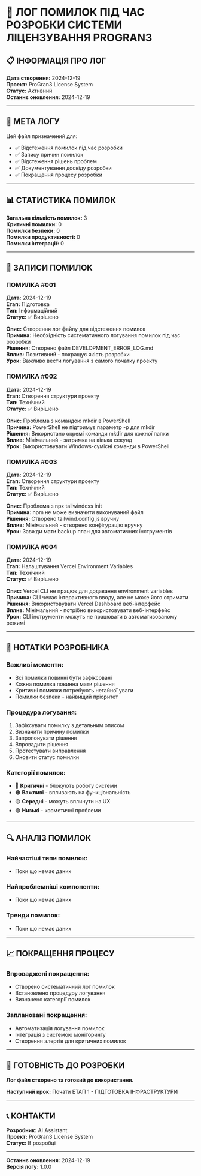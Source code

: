 # 🐛 **ЛОГ ПОМИЛОК ПІД ЧАС РОЗРОБКИ СИСТЕМИ ЛІЦЕНЗУВАННЯ PROGRAN3**

## 📋 **ІНФОРМАЦІЯ ПРО ЛОГ**

**Дата створення:** 2024-12-19  
**Проект:** ProGran3 License System  
**Статус:** Активний  
**Останнє оновлення:** 2024-12-19

---

## 🎯 **МЕТА ЛОГУ**

Цей файл призначений для:
- ✅ Відстеження помилок під час розробки
- ✅ Запису причин помилок
- ✅ Відстеження рішень проблем
- ✅ Документування досвіду розробки
- ✅ Покращення процесу розробки

---

## 📊 **СТАТИСТИКА ПОМИЛОК**

**Загальна кількість помилок:** 3  
**Критичні помилки:** 0  
**Помилки безпеки:** 0  
**Помилки продуктивності:** 0  
**Помилки інтеграції:** 0  

---

## 🐛 **ЗАПИСИ ПОМИЛОК**

### **ПОМИЛКА #001**
**Дата:** 2024-12-19  
**Етап:** Підготовка  
**Тип:** Інформаційний  
**Статус:** ✅ Вирішено  

**Опис:** Створення лог файлу для відстеження помилок  
**Причина:** Необхідність систематичного логування помилок під час розробки  
**Рішення:** Створено файл DEVELOPMENT_ERROR_LOG.md  
**Вплив:** Позитивний - покращує якість розробки  
**Урок:** Важливо вести логування з самого початку проекту  

### **ПОМИЛКА #002**
**Дата:** 2024-12-19  
**Етап:** Створення структури проекту  
**Тип:** Технічний  
**Статус:** ✅ Вирішено  

**Опис:** Проблема з командою mkdir в PowerShell  
**Причина:** PowerShell не підтримує параметр -p для mkdir  
**Рішення:** Використано окремі команди mkdir для кожної папки  
**Вплив:** Мінімальний - затримка на кілька секунд  
**Урок:** Використовувати Windows-сумісні команди в PowerShell  

### **ПОМИЛКА #003**
**Дата:** 2024-12-19  
**Етап:** Створення структури проекту  
**Тип:** Технічний  
**Статус:** ✅ Вирішено  

**Опис:** Проблема з npx tailwindcss init  
**Причина:** npm не може визначити виконуваний файл  
**Рішення:** Створено tailwind.config.js вручну  
**Вплив:** Мінімальний - створено конфігурацію вручну  
**Урок:** Завжди мати backup план для автоматичних інструментів

### **ПОМИЛКА #004**
**Дата:** 2024-12-19  
**Етап:** Налаштування Vercel Environment Variables  
**Тип:** Технічний  
**Статус:** ✅ Вирішено  

**Опис:** Vercel CLI не працює для додавання environment variables  
**Причина:** CLI чекає інтерактивного вводу, але не може його отримати  
**Рішення:** Використовувати Vercel Dashboard веб-інтерфейс  
**Вплив:** Мінімальний - потрібно використовувати веб-інтерфейс  
**Урок:** CLI інструменти можуть не працювати в автоматизованому режимі  

---

## 📝 **НОТАТКИ РОЗРОБНИКА**

### **Важливі моменти:**
- Всі помилки повинні бути зафіксовані
- Кожна помилка повинна мати рішення
- Критичні помилки потребують негайної уваги
- Помилки безпеки - найвищий пріоритет

### **Процедура логування:**
1. Зафіксувати помилку з детальним описом
2. Визначити причину помилки
3. Запропонувати рішення
4. Впровадити рішення
5. Протестувати виправлення
6. Оновити статус помилки

### **Категорії помилок:**
- 🔴 **Критичні** - блокують роботу системи
- 🟠 **Важливі** - впливають на функціональність
- 🟡 **Середні** - можуть вплинути на UX
- 🟢 **Низькі** - косметичні проблеми

---

## 🔍 **АНАЛІЗ ПОМИЛОК**

### **Найчастіші типи помилок:**
- Поки що немає даних

### **Найпроблемніші компоненти:**
- Поки що немає даних

### **Тренди помилок:**
- Поки що немає даних

---

## 📈 **ПОКРАЩЕННЯ ПРОЦЕСУ**

### **Впроваджені покращення:**
- Створено систематичний лог помилок
- Встановлено процедуру логування
- Визначено категорії помилок

### **Заплановані покращення:**
- Автоматизація логування помилок
- Інтеграція з системою моніторингу
- Створення алертів для критичних помилок

---

## 🚀 **ГОТОВНІСТЬ ДО РОЗРОБКИ**

**Лог файл створено та готовий до використання.**

**Наступний крок:** Почати ЕТАП 1 - ПІДГОТОВКА ІНФРАСТРУКТУРИ

---

## 📞 **КОНТАКТИ**

**Розробник:** AI Assistant  
**Проект:** ProGran3 License System  
**Статус:** В розробці  

---

**Останнє оновлення:** 2024-12-19  
**Версія логу:** 1.0.0
